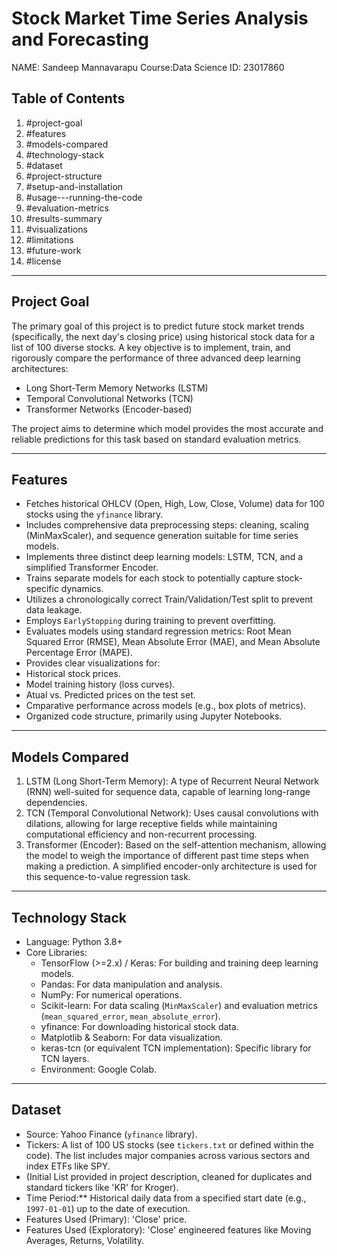 # Stock Market Time Series Analysis and Forecasting

NAME: Sandeep Mannavarapu
Course:Data Science
ID: 23017860


## Table of Contents

1.  #project-goal
2.  #features
3.  #models-compared
4.  #technology-stack
5.  #dataset
6.  #project-structure
7.  #setup-and-installation
8.  #usage---running-the-code
9.  #evaluation-metrics
10. #results-summary
11. #visualizations
12. #limitations
13. #future-work
14. #license

---

## Project Goal

The primary goal of this project is to predict future stock market trends (specifically, the next day's closing price) using historical stock data for a list of 100 diverse stocks. A key objective is to implement, train, and rigorously compare the performance of three advanced deep learning architectures:
*   Long Short-Term Memory Networks (LSTM)
*   Temporal Convolutional Networks (TCN)
*   Transformer Networks (Encoder-based)

The project aims to determine which model provides the most accurate and reliable predictions for this task based on standard evaluation metrics.

---

## Features

*   Fetches historical OHLCV (Open, High, Low, Close, Volume) data for 100 stocks using the `yfinance` library.
*   Includes comprehensive data preprocessing steps: cleaning, scaling (MinMaxScaler), and sequence generation suitable for time series models.
*   Implements three distinct deep learning models: LSTM, TCN, and a simplified Transformer Encoder.
*   Trains separate models for each stock to potentially capture stock-specific dynamics.
*   Utilizes a chronologically correct Train/Validation/Test split to prevent data leakage.
*   Employs `EarlyStopping` during training to prevent overfitting.
*   Evaluates models using standard regression metrics: Root Mean Squared Error (RMSE), Mean Absolute Error (MAE), and Mean Absolute Percentage Error (MAPE).
*   Provides clear visualizations for:
*   Historical stock prices.
*   Model training history (loss curves).
*   Atual vs. Predicted prices on the test set.
*   Cmparative performance across models (e.g., box plots of metrics).
*   Organized code structure, primarily using Jupyter Notebooks.

---

## Models Compared

1.  LSTM (Long Short-Term Memory): A type of Recurrent Neural Network (RNN) well-suited for sequence data, capable of learning long-range dependencies.
2.  TCN (Temporal Convolutional Network): Uses causal convolutions with dilations, allowing for large receptive fields while maintaining computational efficiency and non-recurrent processing.
3.  Transformer (Encoder): Based on the self-attention mechanism, allowing the model to weigh the importance of different past time steps when making a prediction. A simplified encoder-only architecture is used for this sequence-to-value regression task.

---

## Technology Stack

*   Language: Python 3.8+
*   Core Libraries:
    *   TensorFlow (>=2.x) / Keras: For building and training deep learning models.
    *   Pandas: For data manipulation and analysis.
    *   NumPy: For numerical operations.
    *   Scikit-learn: For data scaling (`MinMaxScaler`) and evaluation metrics (`mean_squared_error`, `mean_absolute_error`).
    *   yfinance: For downloading historical stock data.
    *   Matplotlib & Seaborn: For data visualization.
    *   keras-tcn (or equivalent TCN implementation): Specific library for TCN layers.
    *   Environment: Google Colab.

---

## Dataset

*   Source: Yahoo Finance (`yfinance` library).
*   Tickers: A list of 100 US stocks (see `tickers.txt` or defined within the code). The list includes major companies across various sectors and index ETFs like SPY.
*   (Initial List provided in project description, cleaned for duplicates and standard tickers like 'KR' for Kroger).
*   Time Period:** Historical daily data from a specified start date (e.g., `1997-01-01`) up to the date of execution.
*   Features Used (Primary): 'Close' price.
*   Features Used (Exploratory):  'Close' engineered features like Moving Averages, Returns, Volatility.
